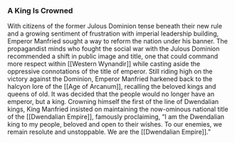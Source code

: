 ### A King Is Crowned

With citizens of the former Julous Dominion tense beneath their new rule and a growing sentiment of frustration with imperial leadership building, Emperor Manfried sought a way to reform the nation under his banner. The propagandist minds who fought the social war with the Julous Dominion recommended a shift in public image and title, one that could command more respect within [[Western Wynandir]] while casting aside the oppressive connotations of the title of emperor. Still riding high on the victory against the Dominion, Emperor Manfried harkened back to the halcyon lore of the [[Age of Arcanum]], recalling the beloved kings and queens of old. It was decided that the people would no longer have an emperor, but a king. Crowning himself the first of the line of Dwendalian kings, King Manfried insisted on maintaining the now-ominous national title of the [[Dwendalian Empire]], famously proclaiming, “I am the Dwendalian king to my people, beloved and open to their wishes. To our enemies, we remain resolute and unstoppable. We are the [[Dwendalian Empire]].”
